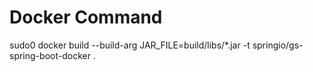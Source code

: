 # Docker Command

sudo0 docker build --build-arg JAR_FILE=build/libs/\*.jar -t springio/gs-spring-boot-docker .